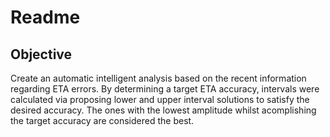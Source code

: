 # Readme

## Objective
Create an automatic intelligent analysis based on the recent information regarding ETA errors. By determining a target ETA accuracy, intervals were calculated via proposing lower and upper interval solutions to satisfy the desired accuracy. The ones with the lowest amplitude whilst acomplishing the target accuracy are considered the best.
